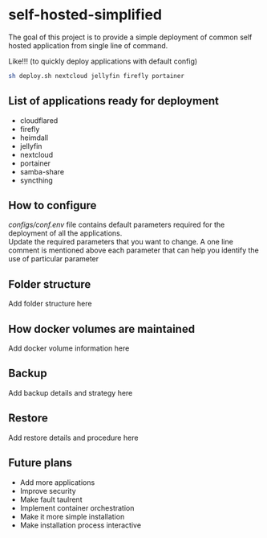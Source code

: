 # self-hosted-simplified
The goal of this project is to provide a simple deployment of common self hosted application from single line of command.

Like!!! (to quickly deploy applications with default config)
```bash
sh deploy.sh nextcloud jellyfin firefly portainer
```

## List of applications ready for deployment
- cloudflared
- firefly
- heimdall
- jellyfin
- nextcloud
- portainer
- samba-share
- syncthing

## How to configure
<i>
configs/conf.env
</i> file contains default parameters required for the deployment of all the applications.
<br>
Update the required parameters that you want to change.
A one line comment is mentioned above each parameter that can help you identify the use of particular parameter
<br>

## Folder structure
Add folder structure here

## How docker volumes are maintained
Add docker volume information here

## Backup
Add backup details and strategy here

## Restore
Add restore details and procedure here

## Future plans
- Add more applications
- Improve security
- Make fault taulrent
- Implement container orchestration
- Make it more simple installation
- Make installation process interactive
